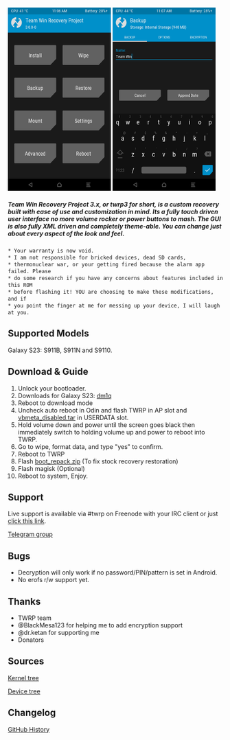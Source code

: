 ![](docs/images/twrp-home.png)
![](docs/images/twrp-backup.png)

##### Team Win Recovery Project 3.x, or twrp3 for short, is a custom recovery built with ease of use and customization in mind. Its a fully touch driven user interface no more volume rocker or power buttons to mash. The GUI is also fully XML driven and completely theme-able. You can change just about every aspect of the look and feel.

    * Your warranty is now void.
    * I am not responsible for bricked devices, dead SD cards,
    * thermonuclear war, or your getting fired because the alarm app failed. Please
    * do some research if you have any concerns about features included in this ROM
    * before flashing it! YOU are choosing to make these modifications, and if
    * you point the finger at me for messing up your device, I will laugh at you.

Supported Models
-------------
Galaxy S23: S911B, S911N and S9110.

Download & Guide
-------------
                
1. Unlock your bootloader.
2. Downloads for Galaxy S23: [dm1q](https://www.androidfilehost.com/?w=files&flid=337678)
3. Reboot to download mode
4. Uncheck auto reboot in Odin and flash TWRP in AP slot and [vbmeta_disabled.tar](https://github.com/afaneh92/android_device_samsung_dm1q/raw/github.io/docs/vbmeta_disabled.tar) in USERDATA slot.
5. Hold volume down and power until the screen goes black then immediately switch to holding volume up and power to reboot into TWRP.
6. Go to wipe, format data, and type "yes" to confirm.
7. Reboot to TWRP
8. Flash [boot_repack.zip](https://github.com/afaneh92/android_device_samsung_dm1q/raw/github.io/docs/boot_repack.zip) (To fix stock recovery restoration)
9. Flash magisk (Optional)
10. Reboot to system, Enjoy.
                
Support
-------------
Live support is available via #twrp on Freenode with your IRC client or just [click this link](http://webchat.freenode.net/?channels=twrp).

[Telegram group](https://t.me/+Z8u1Nc2dTrs2YjQ0)

Bugs
-------------
- Decryption will only work if no password/PIN/pattern is set in Android.
- No erofs r/w support yet.
     

Thanks
-------------
* TWRP team
* @BlackMesa123 for helping me to add encryption support
* @dr.ketan for supporting me​
* Donators

Sources
-------------
[Kernel tree](https://github.com/afaneh92/android_kernel_samsung_sm8550)

[Device tree](https://github.com/afaneh92/android_device_samsung_dm1q)

Changelog
-------------
[GitHub History](https://github.com/afaneh92/android_device_samsung_dm1q/commits/android-12.1)

